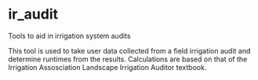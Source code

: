 # ir_audit
Tools to aid in irrigation system audits

This tool is used to take user data collected from a field irrigation audit and determine runtimes from the results. Calculations are based on that of the Irrigation Assosciation Landscape Irrigation Auditor textbook. 
